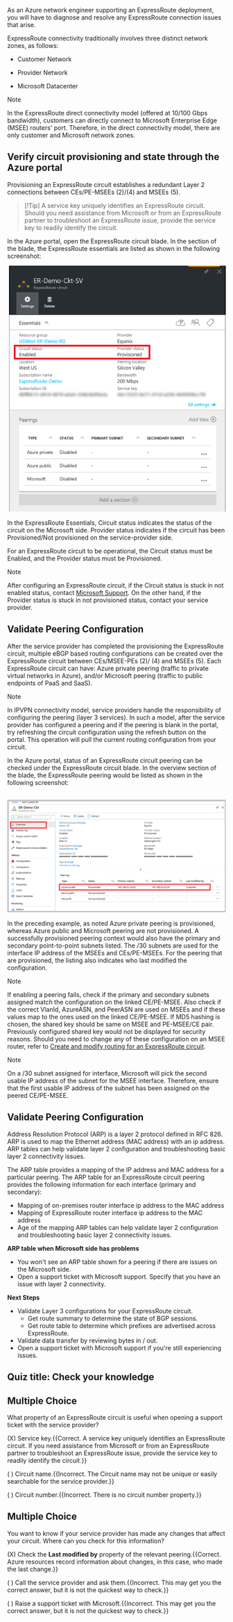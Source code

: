 

As an Azure network engineer supporting an ExpressRoute deployment, you will have to diagnose and resolve any ExpressRoute connection issues that arise. 

ExpressRoute connectivity traditionally involves three distinct network zones, as follows:

- Customer Network

- Provider Network

- Microsoft Datacenter

> [!NOTE] 
> In the ExpressRoute direct connectivity model (offered at 10/100 Gbps bandwidth), customers can directly connect to Microsoft Enterprise Edge (MSEE) routers' port. Therefore, in the direct connectivity model, there are only customer and Microsoft network zones.

## **Verify circuit provisioning and state through the Azure portal**

Provisioning an ExpressRoute circuit establishes a redundant Layer 2 connections between CEs/PE-MSEEs (2)/(4) and MSEEs (5). 

> [!Tip] A service key uniquely identifies an ExpressRoute circuit. Should you need assistance from Microsoft or from an ExpressRoute partner to troubleshoot an ExpressRoute issue, provide the service key to readily identify the circuit.

In the Azure portal, open the ExpressRoute circuit blade. In the section of the blade, the ExpressRoute essentials are listed as shown in the following screenshot:

​	![Azure portal - view circuit status](../media/portal-circuit-status.png)

In the ExpressRoute Essentials, Circuit status indicates the status of the circuit on the Microsoft side. Provider status indicates if the circuit has been Provisioned/Not provisioned on the service-provider side.

For an ExpressRoute circuit to be operational, the Circuit status must be Enabled, and the Provider status must be Provisioned.


> [!NOTE] 
> After configuring an ExpressRoute circuit, if the Circuit status is stuck in not enabled status, contact [Microsoft Support](https://portal.azure.com/?). On the other hand, if the Provider status is stuck in not provisioned status, contact your service provider.

## **Validate Peering Configuration**

After the service provider has completed the provisioning the ExpressRoute circuit, multiple eBGP based routing configurations can be created over the ExpressRoute circuit between CEs/MSEE-PEs (2)/ (4) and MSEEs (5). Each ExpressRoute circuit can have: Azure private peering (traffic to private virtual networks in Azure), and/or Microsoft peering (traffic to public endpoints of PaaS and SaaS). 

> [!NOTE]
> In IPVPN connectivity model, service providers handle the responsibility of configuring the peering (layer 3 services). In such a model, after the service provider has configured a peering and if the peering is blank in the portal, try refreshing the circuit configuration using the refresh button on the portal. This operation will pull the current routing configuration from your circuit.

In the Azure portal, status of an ExpressRoute circuit peering can be checked under the ExpressRoute circuit blade. In the overview section of the blade, the ExpressRoute peering would be listed as shown in the following screenshot:

​	![Azure portal - view peering status](../media/portal-private-peering.png)

In the preceding example, as noted Azure private peering is provisioned, whereas Azure public and Microsoft peering are not provisioned. A successfully provisioned peering context would also have the primary and secondary point-to-point subnets listed. The /30 subnets are used for the interface IP address of the MSEEs and CEs/PE-MSEEs. For the peering that are provisioned, the listing also indicates who last modified the configuration.



> [!NOTE] 
> If enabling a peering fails, check if the primary and secondary subnets assigned match the configuration on the linked CE/PE-MSEE. Also check if the correct VlanId, AzureASN, and PeerASN are used on MSEEs and if these values map to the ones used on the linked CE/PE-MSEE. If MD5 hashing is chosen, the shared key should be same on MSEE and PE-MSEE/CE pair. Previously configured shared key would not be displayed for security reasons. Should you need to change any of these configuration on an MSEE router, refer to [Create and modify routing for an ExpressRoute circuit](https://docs.microsoft.com/en-us/azure/expressroute/expressroute-howto-routing-portal-resource-manager).


> [!NOTE] 
> On a /30 subnet assigned for interface, Microsoft will pick the second usable IP address of the subnet for the MSEE interface. Therefore, ensure that the first usable IP address of the subnet has been assigned on the peered CE/PE-MSEE.


 ## **Validate Peering Configuration**

Address Resolution Protocol (ARP) is a layer 2 protocol defined in RFC 826. ARP is used to map the Ethernet address (MAC address) with an ip address. ARP tables can help validate layer 2 configuration and troubleshooting basic layer 2 connectivity issues.


The ARP table provides a mapping of the IP address and MAC address for a particular peering. The ARP table for an ExpressRoute circuit peering provides the following information for each interface (primary and secondary):
- Mapping of on-premises router interface ip address to the MAC address
- Mapping of ExpressRoute router interface ip address to the MAC address
- Age of the mapping ARP tables can help validate layer 2 configuration and troubleshooting basic layer 2 connectivity issues.

**ARP table when Microsoft side has problems**
- You won't see an ARP table shown for a peering if there are issues on the Microsoft side.
- Open a support ticket with Microsoft support. Specify that you have an issue with layer 2 connectivity.

**Next Steps**
- Validate Layer 3 configurations for your ExpressRoute circuit.
  - Get route summary to determine the state of BGP sessions.
  - Get route table to determine which prefixes are advertised across ExpressRoute.
- Validate data transfer by reviewing bytes in / out.
- Open a support ticket with Microsoft support if you're still experiencing issues.


## Quiz title: Check your knowledge 



## Multiple Choice 

What property of an ExpressRoute circuit is useful when opening a support ticket with the service provider?

(X) Service key.{{Correct. A service key uniquely identifies an ExpressRoute circuit. If you need assistance from Microsoft or from an ExpressRoute partner to troubleshoot an ExpressRoute issue, provide the service key to readily identify the circuit.}} 

( ) Circuit name.{{Incorrect. The Circuit name may not be unique or easily searchable for the service provider.}} 

( ) Circuit number.{{Incorrect. There is no circuit number property.}}



## Multiple Choice 

You want to know if your service provider has made any changes that affect your circuit. Where can you check for this information?

(X) Check the **Last modified by** property of the relevant peering.{{Correct. Azure resources record information about changes, in this case, who made the last change.}} 

( ) Call the service provider and ask them.{{Incorrect. This may get you the correct answer, but it is not the quickest way to check.}} 

( ) Raise a support ticket with Microsoft.{{Incorrect. This may get you the correct answer, but it is not the quickest way to check.}}

